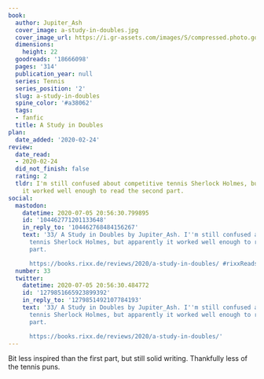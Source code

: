 ```yaml
---
book:
  author: Jupiter_Ash
  cover_image: a-study-in-doubles.jpg
  cover_image_url: https://i.gr-assets.com/images/S/compressed.photo.goodreads.com/books/1381674191l/18666098._SX98_.jpg
  dimensions:
    height: 22
  goodreads: '18666098'
  pages: '314'
  publication_year: null
  series: Tennis
  series_position: '2'
  slug: a-study-in-doubles
  spine_color: '#a38062'
  tags:
  - fanfic
  title: A Study in Doubles
plan:
  date_added: '2020-02-24'
review:
  date_read:
  - 2020-02-24
  did_not_finish: false
  rating: 2
  tldr: I'm still confused about competitive tennis Sherlock Holmes, but apparently
    it worked well enough to read the second part.
social:
  mastodon:
    datetime: 2020-07-05 20:56:30.799895
    id: '104462771201133648'
    in_reply_to: '104462768484156267'
    text: '33/ A Study in Doubles by Jupiter_Ash. I''m still confused about competitive
      tennis Sherlock Holmes, but apparently it worked well enough to read the second
      part.

      https://books.rixx.de/reviews/2020/a-study-in-doubles/ #rixxReads'
  number: 33
  twitter:
    datetime: 2020-07-05 20:56:30.484772
    id: '1279851665923899392'
    in_reply_to: '1279851492107784193'
    text: '33/ A Study in Doubles by Jupiter_Ash. I''m still confused about competitive
      tennis Sherlock Holmes, but apparently it worked well enough to read the second
      part.

      https://books.rixx.de/reviews/2020/a-study-in-doubles/'
---
```


Bit less inspired than the first part, but still solid writing. Thankfully less of the tennis puns.
